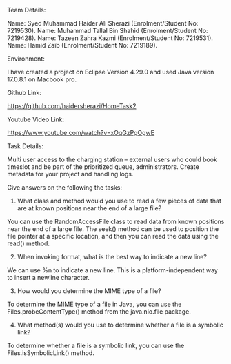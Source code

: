 Team Details:

Name: Syed Muhammad Haider Ali Sherazi (Enrolment/Student No: 7219530). Name: Muhammad Tallal Bin Shahid (Enrolment/Student No: 7219428). Name: Tazeen Zahra Kazmi (Enrolment/Student No: 7219531). Name: Hamid Zaib (Enrolment/Student No: 7219189).

Environment:

I have created a project on Eclipse Version 4.29.0 and used Java version 17.0.8.1 on Macbook pro.

Github Link:

https://github.com/haidersherazi/HomeTask2

Youtube Video Link:

https://www.youtube.com/watch?v=xOqGzPgOgwE

Task Details:

Multi user access to the charging station – external users who could book timeslot and be part of the prioritized queue, administrators. Create metadata for your project and handling logs.


Give answers on the following the tasks:

1) What class and method would you use to read a few pieces of data that are at known positions near the end of a large file?

You can use the RandomAccessFile class to read data from known positions near the end of a large file. The seek() method can be used to position the file pointer at a specific location, and then you can read the data using the read() method.

2) When invoking format, what is the best way to indicate a new line?

We can use %n to indicate a new line. This is a platform-independent way to insert a newline character.

3) How would you determine the MIME type of a file?

To determine the MIME type of a file in Java, you can use the Files.probeContentType() method from the java.nio.file package.

4) What method(s) would you use to determine whether a file is a symbolic link?

To determine whether a file is a symbolic link, you can use the Files.isSymbolicLink() method.
